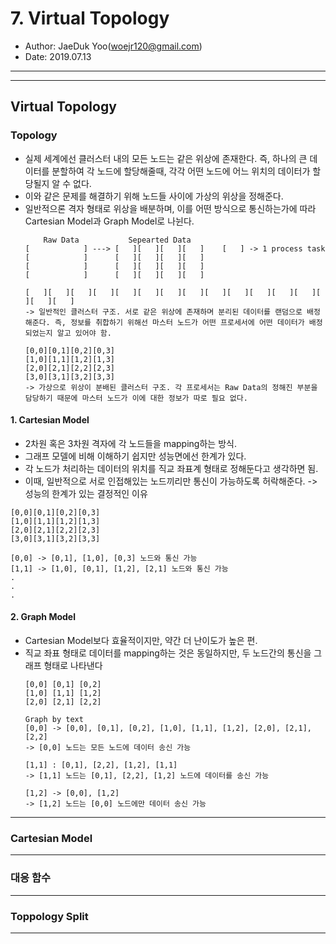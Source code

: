 # 7. Virtual Topology
- Author: JaeDuk Yoo(woejr120@gmail.com)
- Date: 2019.07.13
---
---
## Virtual Topology
### Topology
- 실제 세계에선 클러스터 내의 모든 노드는 같은 위상에 존재한다. 즉, 하나의 큰 데이터를 분할하여 각 노드에 할당해줄때, 각각 어떤 노드에 어느 위치의 데이터가 할당될지 알 수 없다.
- 이와 같은 문제를 해결하기 위해 노드들 사이에 가상의 위상을 정해준다.
- 일반적으론 격자 형태로 위상을 배분하며, 이를 어떤 방식으로 통신하는가에 따라 Cartesian Model과 Graph Model로 나뉜다.
    ```text
        Raw Data           Sepearted Data     
    [            ] ---> [   ][   ][   ][   ]    [   ] -> 1 process task
    [            ]      [   ][   ][   ][   ]
    [            ]      [   ][   ][   ][   ]
    [            ]      [   ][   ][   ][   ]

    [   ][   ][   ][   ][   ][   ][   ][   ][   ][   ][   ][   ][   ][   ][   ][   ] 
    -> 일반적인 클러스터 구조. 서로 같은 위상에 존재하며 분리된 데이터를 랜덤으로 배정해준다. 즉, 정보를 취합하기 위해선 마스터 노드가 어떤 프로세서에 어떤 데이터가 배정되었는지 알고 있어야 함.

    [0,0][0,1][0,2][0,3]
    [1,0][1,1][1,2][1,3]
    [2,0][2,1][2,2][2,3]
    [3,0][3,1][3,2][3,3]
    -> 가상으로 위상이 분배된 클러스터 구조. 각 프로세서는 Raw Data의 정해진 부분을 담당하기 때문에 마스터 노드가 이에 대한 정보가 따로 필요 없다.
    ```

#### 1. Cartesian Model
- 2차원 혹은 3차원 격자에 각 노드들을 mapping하는 방식.
- 그래프 모델에 비해 이해하기 쉽지만 성능면에선 한계가 있다.
- 각 노드가 처리하는 데이터의 위치를 직교 좌표계 형태로 정해둔다고 생각하면 됨.
- 이때, 일반적으로 서로 인접해있는 노드끼리만 통신이 가능하도록 허락해준다. -> 성능의 한계가 있는 결정적인 이유
```text
[0,0][0,1][0,2][0,3]
[1,0][1,1][1,2][1,3]
[2,0][2,1][2,2][2,3]
[3,0][3,1][3,2][3,3]

[0,0] -> [0,1], [1,0], [0,3] 노드와 통신 가능
[1,1] -> [1,0], [0,1], [1,2], [2,1] 노드와 통신 가능
.
.
.
```

#### 2. Graph Model
- Cartesian Model보다 효율적이지만, 약간 더 난이도가 높은 편.
- 직교 좌표 형태로 데이터를 mapping하는 것은 동일하지만, 두 노드간의 통신을 그래프 형태로 나타낸다
    ```text
    [0,0] [0,1] [0,2]
    [1,0] [1,1] [1,2] 
    [2,0] [2,1] [2,2]

    Graph by text
    [0,0] -> [0,0], [0,1], [0,2], [1,0], [1,1], [1,2], [2,0], [2,1], [2,2]
    -> [0,0] 노드는 모든 노드에 데이터 송신 가능

    [1,1] : [0,1], [2,2], [1,2], [1,1]
    -> [1,1] 노드는 [0,1], [2,2], [1,2] 노드에 데이터를 송신 가능

    [1,2] -> [0,0], [1,2]
    -> [1,2] 노드는 [0,0] 노드에만 데이터 송신 가능
    ```
---
### Cartesian Model

---
### 대응 함수
---
### Toppology Split
---